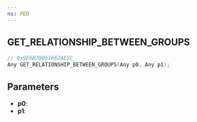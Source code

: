 ```yaml
---
ns: PED
---
```

## GET_RELATIONSHIP_BETWEEN_GROUPS

```c
// 0x9E6B70061662AE5C
Any GET_RELATIONSHIP_BETWEEN_GROUPS(Any p0, Any p1);
```

## Parameters
* **p0**:
* **p1**:

